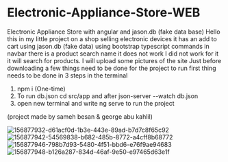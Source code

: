 # Electronic-Appliance-Store-WEB

Electronic Appliance Store with angular and jason.db (fake data base) Hello this in my little project on a shop selling electronic devices it has an add to cart using jason.db (fake data) using bootstrap typescript commands in navbar there is a product search name it does not work I did not work for it it will search for products. I will upload some pictures of the site Just before downloading a few things need to be done for the project to run first thing needs to be done in 3 steps in the terminal

1. npm i (One-time)
2. To run db.json cd src/app and after json-server --watch db.json
3. open new terminal and write ng serve to run the project

(project made by sameh besan & george abu kahlil)



![156877932-d61acf0d-1b3e-443e-89ad-b7d7c8f65c92](https://user-images.githubusercontent.com/100614036/172216222-9c9b76b0-6506-4b38-a6fb-9e4c339dbeb9.png)
![156877942-54569838-b682-485b-8772-a4cff8b68772](https://user-images.githubusercontent.com/100614036/172216378-142a79ea-ba28-4442-bdf3-1a00d1169c9f.png)
![156877946-798b7d93-5480-4f51-bbd6-e76f9ae94683](https://user-images.githubusercontent.com/100614036/172216452-a7e3e61a-729c-4185-82cf-e73208c8ec9e.png)
![156877948-b126a287-834d-46af-9e50-e97465d63e1f](https://user-images.githubusercontent.com/100614036/172216462-31e9e8f8-45f1-4ab3-9000-ef91070968bb.png)

